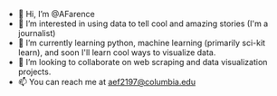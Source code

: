 - 👋 Hi, I’m @AFarence
- 👀 I’m interested in using data to tell cool and amazing stories (I'm a journalist)
- 🌱 I’m currently learning python, machine learning (primarily sci-kit learn), and soon I'll learn cool ways to visualize data.
- 💞️ I’m looking to collaborate on web scraping and data visualization projects.
- 📫 You can reach me at aef2197@columbia.edu

<!---
AFarence/AFarence is a ✨ special ✨ repository because its `README.md` (this file) appears on your GitHub profile.
You can click the Preview link to take a look at your changes.
--->
